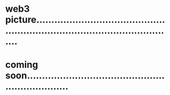 # web3 picture....................................................................................................
# coming soon...................................................................
